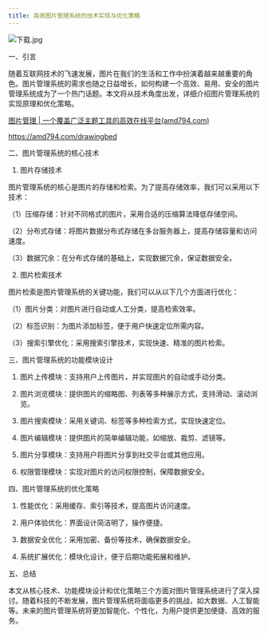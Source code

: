 ```yaml
---
title: 高效图片管理系统的技术实现与优化策略
---
```



![下载.jpg](https://p6-juejin.byteimg.com/tos-cn-i-k3u1fbpfcp/cd419bc113934ee89130506c96a193e0~tplv-k3u1fbpfcp-jj-mark:0:0:0:0:q75.image#?w=1024&h=1024&s=237342&e=jpg&b=36302b)

一、引言

随着互联网技术的飞速发展，图片在我们的生活和工作中扮演着越来越重要的角色。图片管理系统的需求也随之日益增长，如何构建一个高效、易用、安全的图片管理系统成为了一个热门话题。本文将从技术角度出发，详细介绍图片管理系统的实现原理和优化策略。

[图片管理 | 一个覆盖广泛主题工具的高效在线平台(amd794.com)](https://amd794.com/drawingbed)

https://amd794.com/drawingbed

二、图片管理系统的核心技术

1. 图片存储技术

图片管理系统的核心是图片的存储和检索。为了提高存储效率，我们可以采用以下技术：

（1）压缩存储：针对不同格式的图片，采用合适的压缩算法降低存储空间。

（2）分布式存储：将图片数据分布式存储在多台服务器上，提高存储容量和访问速度。

（3）数据冗余：在分布式存储的基础上，实现数据冗余，保证数据安全。

2. 图片检索技术

图片检索是图片管理系统的关键功能，我们可以从以下几个方面进行优化：

（1）图片分类：对图片进行自动或人工分类，提高检索效率。

（2）标签识别：为图片添加标签，便于用户快速定位所需内容。

（3）搜索引擎优化：采用搜索引擎技术，实现快速、精准的图片检索。

三、图片管理系统的功能模块设计

1. 图片上传模块：支持用户上传图片，并实现图片的自动或手动分类。

2. 图片浏览模块：提供图片的缩略图、列表等多种展示方式，支持滑动、滚动浏览。

3. 图片搜索模块：采用关键词、标签等多种检索方式，实现快速定位。

4. 图片编辑模块：提供图片的简单编辑功能，如缩放、裁剪、滤镜等。

5. 图片分享模块：支持用户将图片分享到社交平台或其他应用。

6. 权限管理模块：实现对图片的访问权限控制，保障数据安全。

四、图片管理系统的优化策略

1. 性能优化：采用缓存、索引等技术，提高图片访问速度。

2. 用户体验优化：界面设计简洁明了，操作便捷。

3. 数据安全优化：采用加密、备份等技术，确保数据安全。

4. 系统扩展优化：模块化设计，便于后期功能拓展和维护。

五、总结

本文从核心技术、功能模块设计和优化策略三个方面对图片管理系统进行了深入探讨。随着科技的不断发展，图片管理系统将面临更多的挑战，如大数据、人工智能等。未来的图片管理系统将更加智能化、个性化，为用户提供更加便捷、高效的服务。
